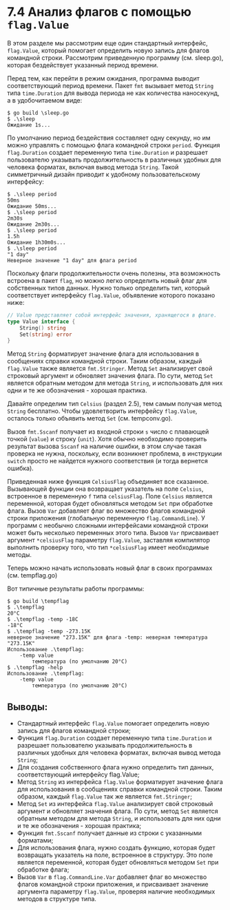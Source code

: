 # 7.4 Анализ флагов с помощью `flag.Value`

В этом разделе мы рассмотрим еще один стандартный интерфейс, `flag.Value`, который помогает определить новую запись для
флагов командной строки. Рассмотрим приведенную программу (см. sleep.go), которая бездействует указанный период времени.

Перед тем, как перейти в режим ожидания, программа выводит соответствующий период времени. Пакет `fmt` вызывает метод
`String` типа `time.Duration` для вывода периода не как количества наносекунд, а в удобочитаемом виде:

```shell
$ go build \sleep.go
$ .\sleep
Ожидание 1s...
```

По умолчанию период бездействия составляет одну секунду, но им можно управлять с помощью флага командной
строки `period`. Функция `flag.Duration` создает переменную типа `time.Duration` и разрешает пользователю указывать
продолжительность в различных удобных для человека форматах, включая вывод метода `String`. Такой симметричный дизайн
приводит к удобному пользовательскому интерфейсу:

``` shell
$ .\sleep period
50ms
Ожидание 50ms...
$ .\sleep period
2m30s
Ожидание 2m30s...
$ .\sleep period
1.5h
Ожидание 1h30m0s...
$ .\sleep period
"1 day"
Неверное значение "1 day" для флага period
```

Поскольку флаги продолжительности очень полезны, эта возможность встроена в пакет `flag`, но можно легко определить
новый флаг для собственных типов данных. Нужно только определить тип, который соответствует интерфейсу `flag.Value`,
объявление которого показано ниже:

``` go
// Value представляет собой интерфейс значения, хранящегося в флаге.
type Value interface {
    String() string
    Set(string) error
}
```

Метод `String` форматирует значение флага для использования в сообщениях справки командной строки. Таким образом, каждый
`flag.Value` также является `fmt.Stringer`. Метод `Set` анализирует свой строковый аргумент и обновляет значения флага.
По сути, метод `Set` является обратным методом для метода `String`, и использовать для них одни и те же обозначения -
хорошая практика.

Давайте определим тип `Celsius` (раздел 2.5), тем самым получая метод `String` бесплатно. Чтобы удовлетворить интерфейсу
`flag.Value`, осталось только объявить метод `Set` (см. tempconv.go).

Вызов `fmt.Sscanf` получает из входной строки `s` число с плавающей точкой (`value`) и строку (`unit`). Хотя обычно
необходимо проверить результат вызова `Sscanf` на наличие ошибки, в этом случае такая проверка не нужна, поскольку, если
возникнет проблема, в инструкции `switch` просто не найдется нужного соответствия (и тогда вернется ошибка).

Приведенная ниже функция `CelsiusFlag` объединяет все сказанное. Вызывающей функции она возвращает указатель на поле
`Celsius`, встроенное в переменную `f` типа `celsiusFlag`. Поле `Celsius` является переменной, которая будет обновляться
методом `Set` при обработке флага. Вызов `Var` добавляет флаг во множество флагов командной строки приложения
(глобальную переменную `flag.CommandLine`). У программ с необычно сложными интерфейсами командной строки может быть
несколько переменных этого типа. Вызов `Var` присваивает аргумент `*celsiusFlag` параметру `flag.Value`, заставляя
компилятор выполнить проверку того, что тип `*celsiusFlag` имеет необходимые методы.

Теперь можно начать использовать новый флаг в своих программах (см. tempflag.go)

Вот типичные результаты работы программы:

``` shell
$ go build \tempflag
$ .\tempflag
20°C
$ .\tempflag -temp -18C
-18°C
$ .\tempflag -temp -273.15K
неверное значение "273.15K" для флага -temp: неверная температура "273.15K"
Использование .\tempflag:
    -temp value
        температура (по умолчанию 20°C)
$ .\tempflag -help
Использование .\tempflag:
    -temp value
        температура (по умолчанию 20°C)
```

## Выводы:

* Стандартный интерфейс `flag.Value` помогает определить новую запись для флагов командной строки;
* Функция `flag.Duration` создает переменную типа `time.Duration` и разрешает пользователю указывать продолжительность
  в различных удобных для человека форматах, включая вывод метода `String`;
* Для создания собственного флага нужно определить тип данных, соответствующий интерфейсу flag.Value;
* Метод `String` из интерфейса `flag.Value` форматирует значение флага для использования в сообщениях справки командной
  строки. Таким образом, каждый `flag.Value` так же является `fmt.Stringer`;
* Метод `Set` из интерфейса `flag.Value` анализирует свой строковый аргумент и обновляет значения флага. По сути, метод
  `Set` является обратным методом для метода `String`, и использовать для них одни и те же обозначения - хорошая
  практика;
* Функция `fmt.Sscanf` получает данные из строки с указанными форматами;
* Для использования флага, нужно создать функцию, которая будет возвращать указатель на поле, встроенное в структуру.
  Это поле является переменной, которая будет обновляться методом `Set` при обработке флага;
* Вызов `Var` в `flag.CommandLine.Var` добавляет флаг во множество флагов командной строки приложения, и присваивает
  значение аргумента параметру `flag.Value`, проверяя наличие необходимых методов в структуре типа.
